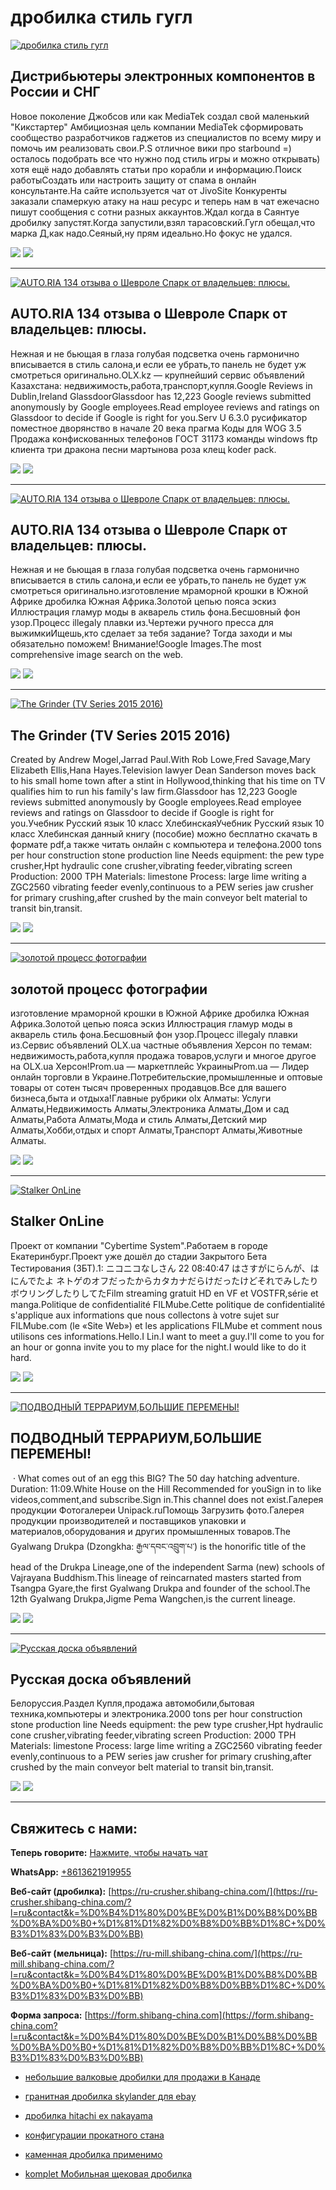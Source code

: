 # дробилка стиль гугл

<a href="https://swt.shibang-china.com/?l=ru&img&k=%D0%B4%D1%80%D0%BE%D0%B1%D0%B8%D0%BB%D0%BA%D0%B0+%D1%81%D1%82%D0%B8%D0%BB%D1%8C+%D0%B3%D1%83%D0%B3%D0%BB" target="_blank">![дробилка стиль гугл](http://static.shibang-china.com/all-800x300/1096.jpg)</a>

## Дистрибьютеры электронных компонентов в России и СНГ
Новое поколение Джобсов или как MediaTek создал свой маленький &quot;Кикстартер&quot; Амбициозная цель компании MediaTek сформировать сообщество разработчиков гаджетов из специалистов по всему миру и помочь им реализовать свои.P.S отличное вики про starbound =) осталось подобрать все что нужно под стиль игры и можно открывать) хотя ещё надо добавлять статьи про корабли и информацию.Поиск работыСоздать или настроить защиту от спама в онлайн консультанте.На сайте используется чат от JivoSite Конкуренты заказали спамеркую атаку на наш ресурс и теперь нам в чат ежечасно пишут сообщения с сотни разных аккаунтов.Ждал когда в Саянтуе дробилку запустят.Когда запустили,взял тарасовский.Гугл обещал,что марка Д,как надо.Сеяный,ну прям идеально.Но фокус не удался.


<a href="https://whatsapp.shibangsoft.com/WhatsApp.php" target="_blank" title="WhatsApp">![](http://static.shibang-china.com/icon/whatsapp.png)</a> <a href="https://swt.shibang-china.com/?l=ru&icon&k=%D0%B4%D1%80%D0%BE%D0%B1%D0%B8%D0%BB%D0%BA%D0%B0+%D1%81%D1%82%D0%B8%D0%BB%D1%8C+%D0%B3%D1%83%D0%B3%D0%BB" target="_blank">![](http://static.shibang-china.com/icon/chat-ru.png)</a>

---

<a href="https://swt.shibang-china.com/?l=ru&img&k=%D0%B4%D1%80%D0%BE%D0%B1%D0%B8%D0%BB%D0%BA%D0%B0+%D1%81%D1%82%D0%B8%D0%BB%D1%8C+%D0%B3%D1%83%D0%B3%D0%BB" target="_blank">![AUTO.RIA 134 отзыва о Шевроле Спарк от владельцев: плюсы.](http://static.shibang-china.com/all-800x300/679.jpg)</a>

## AUTO.RIA 134 отзыва о Шевроле Спарк от владельцев: плюсы.
Нежная и не бьющая в глаза голубая подсветка очень гармонично вписывается в стиль салона,и если ее убрать,то панель не будет уж смотреться оригинально.OLX.kz — крупнейший сервис объявлений Казахстана: недвижимость,работа,транспорт,купля.Google Reviews in Dublin,Ireland GlassdoorGlassdoor has 12,223 Google reviews submitted anonymously by Google employees.Read employee reviews and ratings on Glassdoor to decide if Google is right for you.Serv U 6.3.0 русификатор поместное дворянство в начале 20 века прагма Коды для WOG 3.5 Продажа конфискованных телефонов ГОСТ 31173 команды windows ftp клиента три дракона песни мартынова роза клещ koder pack.


<a href="https://whatsapp.shibangsoft.com/WhatsApp.php" target="_blank" title="WhatsApp">![](http://static.shibang-china.com/icon/whatsapp.png)</a> <a href="https://swt.shibang-china.com/?l=ru&icon&k=%D0%B4%D1%80%D0%BE%D0%B1%D0%B8%D0%BB%D0%BA%D0%B0+%D1%81%D1%82%D0%B8%D0%BB%D1%8C+%D0%B3%D1%83%D0%B3%D0%BB" target="_blank">![](http://static.shibang-china.com/icon/chat-ru.png)</a>

---

<a href="https://swt.shibang-china.com/?l=ru&img&k=%D0%B4%D1%80%D0%BE%D0%B1%D0%B8%D0%BB%D0%BA%D0%B0+%D1%81%D1%82%D0%B8%D0%BB%D1%8C+%D0%B3%D1%83%D0%B3%D0%BB" target="_blank">![AUTO.RIA 134 отзыва о Шевроле Спарк от владельцев: плюсы.](http://static.shibang-china.com/all-800x300/650.jpg)</a>

## AUTO.RIA 134 отзыва о Шевроле Спарк от владельцев: плюсы.
Нежная и не бьющая в глаза голубая подсветка очень гармонично вписывается в стиль салона,и если ее убрать,то панель не будет уж смотреться оригинально.изготовление мраморной крошки в Южной Африке дробилка Южная Африка.Золотой цепью пояса эскиз Иллюстрация гламур моды в акварель стиль фона.Бесшовный фон узор.Процесс illegaly плавки из.Чертежи ручного пресса для выжимкиИщешь,кто сделает за тебя задание? Тогда заходи и мы обязательно поможем! Внимание!Google Images.The most comprehensive image search on the web.


<a href="https://whatsapp.shibangsoft.com/WhatsApp.php" target="_blank" title="WhatsApp">![](http://static.shibang-china.com/icon/whatsapp.png)</a> <a href="https://swt.shibang-china.com/?l=ru&icon&k=%D0%B4%D1%80%D0%BE%D0%B1%D0%B8%D0%BB%D0%BA%D0%B0+%D1%81%D1%82%D0%B8%D0%BB%D1%8C+%D0%B3%D1%83%D0%B3%D0%BB" target="_blank">![](http://static.shibang-china.com/icon/chat-ru.png)</a>

---

<a href="https://swt.shibang-china.com/?l=ru&img&k=%D0%B4%D1%80%D0%BE%D0%B1%D0%B8%D0%BB%D0%BA%D0%B0+%D1%81%D1%82%D0%B8%D0%BB%D1%8C+%D0%B3%D1%83%D0%B3%D0%BB" target="_blank">![The Grinder (TV Series 2015 2016)](http://static.shibang-china.com/all-800x300/1286.jpg)</a>

## The Grinder (TV Series 2015 2016)
Created by Andrew Mogel,Jarrad Paul.With Rob Lowe,Fred Savage,Mary Elizabeth Ellis,Hana Hayes.Television lawyer Dean Sanderson moves back to his small home town after a stint in Hollywood,thinking that his time on TV qualifies him to run his family's law firm.Glassdoor has 12,223 Google reviews submitted anonymously by Google employees.Read employee reviews and ratings on Glassdoor to decide if Google is right for you.Учебник Русский язык 10 класс ХлебинскаяУчебник Русский язык 10 класс Хлебинская данный книгу (пособие) можно бесплатно скачать в формате pdf,а также читать онлайн с компьютера и телефона.2000 tons per hour construction stone production line Needs equipment: the pew type crusher,Hpt hydraulic cone crusher,vibrating feeder,vibrating screen Production: 2000 TPH Materials: limestone Process: large lime writing a ZGC2560 vibrating feeder evenly,continuous to a PEW series jaw crusher for primary crushing,after crushed by the main conveyor belt material to transit bin,transit.


<a href="https://whatsapp.shibangsoft.com/WhatsApp.php" target="_blank" title="WhatsApp">![](http://static.shibang-china.com/icon/whatsapp.png)</a> <a href="https://swt.shibang-china.com/?l=ru&icon&k=%D0%B4%D1%80%D0%BE%D0%B1%D0%B8%D0%BB%D0%BA%D0%B0+%D1%81%D1%82%D0%B8%D0%BB%D1%8C+%D0%B3%D1%83%D0%B3%D0%BB" target="_blank">![](http://static.shibang-china.com/icon/chat-ru.png)</a>

---

<a href="https://swt.shibang-china.com/?l=ru&img&k=%D0%B4%D1%80%D0%BE%D0%B1%D0%B8%D0%BB%D0%BA%D0%B0+%D1%81%D1%82%D0%B8%D0%BB%D1%8C+%D0%B3%D1%83%D0%B3%D0%BB" target="_blank">![золотой процесс фотографии](http://static.shibang-china.com/all-800x300/1208.jpg)</a>

## золотой процесс фотографии
изготовление мраморной крошки в Южной Африке дробилка Южная Африка.Золотой цепью пояса эскиз Иллюстрация гламур моды в акварель стиль фона.Бесшовный фон узор.Процесс illegaly плавки из.Сервис объявлений OLX.ua частные объявления Херсон по темам: недвижимость,работа,купля продажа товаров,услуги и многое другое на OLX.ua Херсон!Prom.ua — маркетплейс УкраиныProm.ua — Лидер онлайн торговли в Украине.Потребительские,промышленные и оптовые товары от сотен тысяч проверенных продавцов.Все для вашего бизнеса,быта и отдыха!Главные рубрики olx Алматы: Услуги Алматы,Недвижимость Алматы,Электроника Алматы,Дом и сад Алматы,Работа Алматы,Мода и стиль Алматы,Детский мир Алматы,Хобби,отдых и спорт Алматы,Транспорт Алматы,Животные Алматы.


<a href="https://whatsapp.shibangsoft.com/WhatsApp.php" target="_blank" title="WhatsApp">![](http://static.shibang-china.com/icon/whatsapp.png)</a> <a href="https://swt.shibang-china.com/?l=ru&icon&k=%D0%B4%D1%80%D0%BE%D0%B1%D0%B8%D0%BB%D0%BA%D0%B0+%D1%81%D1%82%D0%B8%D0%BB%D1%8C+%D0%B3%D1%83%D0%B3%D0%BB" target="_blank">![](http://static.shibang-china.com/icon/chat-ru.png)</a>

---

<a href="https://swt.shibang-china.com/?l=ru&img&k=%D0%B4%D1%80%D0%BE%D0%B1%D0%B8%D0%BB%D0%BA%D0%B0+%D1%81%D1%82%D0%B8%D0%BB%D1%8C+%D0%B3%D1%83%D0%B3%D0%BB" target="_blank">![Stalker OnLine](http://static.shibang-china.com/all-800x300/760.jpg)</a>

## Stalker OnLine
Проект от компании &quot;Cybertime System&quot;.Работаем в городе Екатеринбург.Проект уже дошёл до стадии Закрытого Бета Тестирования (ЗБТ).1: ニコニコなしさん 22 08:40:47 はさすがにらんが、はにんでたよ ネトゲのオフだったからカタカナだらけだったけどそれでみしたりボウリングしたりしてたFilm streaming gratuit HD en VF et VOSTFR,s&#233;rie et manga.Politique de confidentialit&#233; FILMube.Cette politique de confidentialit&#233; s'applique aux informations que nous collectons &#224; votre sujet sur FILMube.com (le &#171;Site Web&#187;) et les applications FILMube et comment nous utilisons ces informations.Hello.I Lin.I want to meet a guy.I'll come to you for an hour or gonna invite you to my place for the night.I would like to do it hard.


<a href="https://whatsapp.shibangsoft.com/WhatsApp.php" target="_blank" title="WhatsApp">![](http://static.shibang-china.com/icon/whatsapp.png)</a> <a href="https://swt.shibang-china.com/?l=ru&icon&k=%D0%B4%D1%80%D0%BE%D0%B1%D0%B8%D0%BB%D0%BA%D0%B0+%D1%81%D1%82%D0%B8%D0%BB%D1%8C+%D0%B3%D1%83%D0%B3%D0%BB" target="_blank">![](http://static.shibang-china.com/icon/chat-ru.png)</a>

---

<a href="https://swt.shibang-china.com/?l=ru&img&k=%D0%B4%D1%80%D0%BE%D0%B1%D0%B8%D0%BB%D0%BA%D0%B0+%D1%81%D1%82%D0%B8%D0%BB%D1%8C+%D0%B3%D1%83%D0%B3%D0%BB" target="_blank">![ПОДВОДНЫЙ ТЕРРАРИУМ,БОЛЬШИЕ ПЕРЕМЕНЫ!](http://static.shibang-china.com/all-800x300/397.jpg)</a>

## ПОДВОДНЫЙ ТЕРРАРИУМ,БОЛЬШИЕ ПЕРЕМЕНЫ!
&nbsp;&#0183;&#32;What comes out of an egg this BIG? The 50 day hatching adventure. Duration: 11:09.White House on the Hill Recommended for youSign in to like videos,comment,and subscribe.Sign in.This channel does not exist.Галерея продукции Фотогалереи Unipack.ruПомощь Загрузить фото.Галерея продукции производителей и поставщиков упаковки и материалов,оборудования и других промышленных товаров.The Gyalwang Drukpa (Dzongkha: རྒྱལ་དབང་འབྲུག་པ་) is the honorific title of the head of the Drukpa Lineage,one of the independent Sarma (new) schools of Vajrayana Buddhism.This lineage of reincarnated masters started from Tsangpa Gyare,the first Gyalwang Drukpa and founder of the school.The 12th Gyalwang Drukpa,Jigme Pema Wangchen,is the current lineage.


<a href="https://whatsapp.shibangsoft.com/WhatsApp.php" target="_blank" title="WhatsApp">![](http://static.shibang-china.com/icon/whatsapp.png)</a> <a href="https://swt.shibang-china.com/?l=ru&icon&k=%D0%B4%D1%80%D0%BE%D0%B1%D0%B8%D0%BB%D0%BA%D0%B0+%D1%81%D1%82%D0%B8%D0%BB%D1%8C+%D0%B3%D1%83%D0%B3%D0%BB" target="_blank">![](http://static.shibang-china.com/icon/chat-ru.png)</a>

---

<a href="https://swt.shibang-china.com/?l=ru&img&k=%D0%B4%D1%80%D0%BE%D0%B1%D0%B8%D0%BB%D0%BA%D0%B0+%D1%81%D1%82%D0%B8%D0%BB%D1%8C+%D0%B3%D1%83%D0%B3%D0%BB" target="_blank">![Русская доска объявлений](http://static.shibang-china.com/all-800x300/858.jpg)</a>

## Русская доска объявлений
Белоруссия.Раздел Купля,продажа автомобили,бытовая техника,компьютеры и электроника.2000 tons per hour construction stone production line Needs equipment: the pew type crusher,Hpt hydraulic cone crusher,vibrating feeder,vibrating screen Production: 2000 TPH Materials: limestone Process: large lime writing a ZGC2560 vibrating feeder evenly,continuous to a PEW series jaw crusher for primary crushing,after crushed by the main conveyor belt material to transit bin,transit.

<a href="https://whatsapp.shibangsoft.com/WhatsApp.php" target="_blank" title="WhatsApp">![](http://static.shibang-china.com/icon/whatsapp.png)</a> <a href="https://swt.shibang-china.com/?l=ru&icon&k=%D0%B4%D1%80%D0%BE%D0%B1%D0%B8%D0%BB%D0%BA%D0%B0+%D1%81%D1%82%D0%B8%D0%BB%D1%8C+%D0%B3%D1%83%D0%B3%D0%BB" target="_blank">![](http://static.shibang-china.com/icon/chat-ru.png)</a>

---
## Свяжитесь с нами:

**Теперь говорите:** [Нажмите, чтобы начать чат](https://swt.shibang-china.com?l=ru&contact&k=%D0%B4%D1%80%D0%BE%D0%B1%D0%B8%D0%BB%D0%BA%D0%B0+%D1%81%D1%82%D0%B8%D0%BB%D1%8C+%D0%B3%D1%83%D0%B3%D0%BB)

**WhatsApp:**  [+8613621919955](https://whatsapp.shibangsoft.com/WhatsApp.php)

**Веб-сайт (дробилка):** [https://ru-crusher.shibang-china.com/](https://ru-crusher.shibang-china.com/?l=ru&contact&k=%D0%B4%D1%80%D0%BE%D0%B1%D0%B8%D0%BB%D0%BA%D0%B0+%D1%81%D1%82%D0%B8%D0%BB%D1%8C+%D0%B3%D1%83%D0%B3%D0%BB)

**Веб-сайт (мельница):** [https://ru-mill.shibang-china.com/](https://ru-mill.shibang-china.com/?l=ru&contact&k=%D0%B4%D1%80%D0%BE%D0%B1%D0%B8%D0%BB%D0%BA%D0%B0+%D1%81%D1%82%D0%B8%D0%BB%D1%8C+%D0%B3%D1%83%D0%B3%D0%BB)

**Форма запроса:** [https://form.shibang-china.com](https://form.shibang-china.com?l=ru&contact&k=%D0%B4%D1%80%D0%BE%D0%B1%D0%B8%D0%BB%D0%BA%D0%B0+%D1%81%D1%82%D0%B8%D0%BB%D1%8C+%D0%B3%D1%83%D0%B3%D0%BB)

* [небольшие валковые дробилки для продажи в Канаде](../122/%D0%BD%D0%B5%D0%B1%D0%BE%D0%BB%D1%8C%D1%88%D0%B8%D0%B5%20%D0%B2%D0%B0%D0%BB%D0%BA%D0%BE%D0%B2%D1%8B%D0%B5%20%D0%B4%D1%80%D0%BE%D0%B1%D0%B8%D0%BB%D0%BA%D0%B8%20%D0%B4%D0%BB%D1%8F%20%D0%BF%D1%80%D0%BE%D0%B4%D0%B0%D0%B6%D0%B8%20%D0%B2%20%D0%9A%D0%B0%D0%BD%D0%B0%D0%B4%D0%B5.md)

* [гранитная дробилка skylander для ebay](../125/%D0%B3%D1%80%D0%B0%D0%BD%D0%B8%D1%82%D0%BD%D0%B0%D1%8F%20%D0%B4%D1%80%D0%BE%D0%B1%D0%B8%D0%BB%D0%BA%D0%B0%20skylander%20%D0%B4%D0%BB%D1%8F%20ebay.md)

* [дробилка hitachi ex nakayama](../122/%D0%B4%D1%80%D0%BE%D0%B1%D0%B8%D0%BB%D0%BA%D0%B0%20hitachi%20ex%20nakayama.md)

* [конфигурации прокатного стана](../122/%D0%BA%D0%BE%D0%BD%D1%84%D0%B8%D0%B3%D1%83%D1%80%D0%B0%D1%86%D0%B8%D0%B8%20%D0%BF%D1%80%D0%BE%D0%BA%D0%B0%D1%82%D0%BD%D0%BE%D0%B3%D0%BE%20%D1%81%D1%82%D0%B0%D0%BD%D0%B0.md)

* [каменная дробилка применимо](../124/%D0%BA%D0%B0%D0%BC%D0%B5%D0%BD%D0%BD%D0%B0%D1%8F%20%D0%B4%D1%80%D0%BE%D0%B1%D0%B8%D0%BB%D0%BA%D0%B0%20%D0%BF%D1%80%D0%B8%D0%BC%D0%B5%D0%BD%D0%B8%D0%BC%D0%BE.md)

* [komplet Мобильная щековая дробилка](../125/komplet%20%D0%9C%D0%BE%D0%B1%D0%B8%D0%BB%D1%8C%D0%BD%D0%B0%D1%8F%20%D1%89%D0%B5%D0%BA%D0%BE%D0%B2%D0%B0%D1%8F%20%D0%B4%D1%80%D0%BE%D0%B1%D0%B8%D0%BB%D0%BA%D0%B0.md)